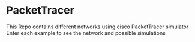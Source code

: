 # PacketTracer
This Repo contains different networks using cisco PacketTracer simulator</br>
Enter each example to see the network and possible simulations</br>

